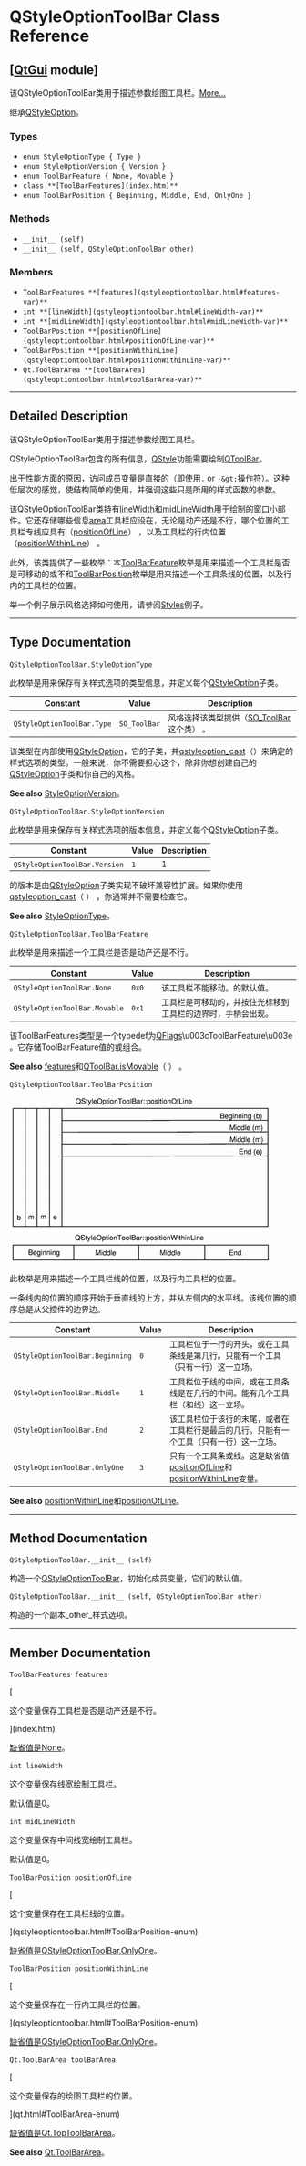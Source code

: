 # QStyleOptionToolBar Class Reference

## [[QtGui](index.htm) module]

该QStyleOptionToolBar类用于描述参数绘图工具栏。[More...](#details)

继承[QStyleOption](qstyleoption.html)。

### Types

*   `enum StyleOptionType { Type }`
*   `enum StyleOptionVersion { Version }`
*   `enum ToolBarFeature { None, Movable }`
*   `class **[ToolBarFeatures](index.htm)**`
*   `enum ToolBarPosition { Beginning, Middle, End, OnlyOne }`

### Methods

*   `__init__ (self)`
*   `__init__ (self, QStyleOptionToolBar other)`

### Members

*   `ToolBarFeatures **[features](qstyleoptiontoolbar.html#features-var)**`
*   `int **[lineWidth](qstyleoptiontoolbar.html#lineWidth-var)**`
*   `int **[midLineWidth](qstyleoptiontoolbar.html#midLineWidth-var)**`
*   `ToolBarPosition **[positionOfLine](qstyleoptiontoolbar.html#positionOfLine-var)**`
*   `ToolBarPosition **[positionWithinLine](qstyleoptiontoolbar.html#positionWithinLine-var)**`
*   `Qt.ToolBarArea **[toolBarArea](qstyleoptiontoolbar.html#toolBarArea-var)**`

* * *

## Detailed Description

该QStyleOptionToolBar类用于描述参数绘图工具栏。

QStyleOptionToolBar包含的所有信息，[QStyle](qstyle.html)功能需要绘制[QToolBar](qtoolbar.html)。

出于性能方面的原因，访问成员变量是直接的（即使用`.` or `-&gt;`操作符）。这种低层次的感觉，使结构简单的使用，并强调这些只是所用的样式函数的参数。

该QStyleOptionToolBar类持有[lineWidth](qstyleoptiontoolbar.html#lineWidth-var)和[midLineWidth](qstyleoptiontoolbar.html#midLineWidth-var)用于绘制的窗口小部件。它还存储哪些信息[area](qstyleoptiontoolbar.html#toolBarArea-var)工具栏应设在，无论是动产还是不行，哪个位置的工具栏专线应具有（[positionOfLine](qstyleoptiontoolbar.html#positionOfLine-var)） ，以及工具栏的行内位置（[positionWithinLine](qstyleoptiontoolbar.html#positionWithinLine-var)） 。

此外，该类提供了一些枚举：本[ToolBarFeature](qstyleoptiontoolbar.html#ToolBarFeature-enum)枚举是用来描述一个工具栏是否是可移动的或不和[ToolBarPosition](qstyleoptiontoolbar.html#ToolBarPosition-enum)枚举是用来描述一个工具条线的位置，以及行内的工具栏的位置。

举一个例子展示风格选择如何使用，请参阅[Styles](index.htm)例子。

* * *

## Type Documentation

```
QStyleOptionToolBar.StyleOptionType
```

此枚举是用来保存有关样式选项的类型信息，并定义每个[QStyleOption](qstyleoption.html)子类。

| Constant | Value | Description |
| --- | --- | --- |
| `QStyleOptionToolBar.Type` | `SO_ToolBar` | 风格选择该类型提供（[SO_ToolBar](qstyleoption.html#OptionType-enum)这个类） 。 |

该类型在内部使用[QStyleOption](qstyleoption.html)，它的子类，并[qstyleoption_cast](qstyleoption.html#qstyleoption_cast)（）来确定的样式选项的类型。一般来说，你不需要担心这个，除非你想创建自己的[QStyleOption](qstyleoption.html)子类和你自己的风格。

**See also** [StyleOptionVersion](qstyleoptiontoolbar.html#StyleOptionVersion-enum)。

```
QStyleOptionToolBar.StyleOptionVersion
```

此枚举是用来保存有关样式选项的版本信息，并定义每个[QStyleOption](qstyleoption.html)子类。

| Constant | Value | Description |
| --- | --- | --- |
| `QStyleOptionToolBar.Version` | `1` | 1 |

的版本是由[QStyleOption](qstyleoption.html)子类实现不破坏兼容性扩展。如果你使用[qstyleoption_cast](qstyleoption.html#qstyleoption_cast)（ ） ，你通常并不需要检查它。

**See also** [StyleOptionType](qstyleoptiontoolbar.html#StyleOptionType-enum)。

```
QStyleOptionToolBar.ToolBarFeature
```

此枚举是用来描述一个工具栏是否是动产还是不行。

| Constant | Value | Description |
| --- | --- | --- |
| `QStyleOptionToolBar.None` | `0x0` | 该工具栏不能移动。的默认值。 |
| `QStyleOptionToolBar.Movable` | `0x1` | 工具栏是可移动的，并按住光标移到工具栏的边界时，手柄会出现。 |

该ToolBarFeatures类型是一个typedef为[QFlags](index.htm)\u003cToolBarFeature\u003e 。它存储ToolBarFeature值的或组合。

**See also** [features](qstyleoptiontoolbar.html#features-var)和[QToolBar.isMovable](qtoolbar.html#movable-prop)（ ） 。

```
QStyleOptionToolBar.ToolBarPosition
```

![](img/qstyleoptiontoolbar-position.png)

此枚举是用来描述一个工具栏线的位置，以及行内工具栏的位置。

一条线内的位置的顺序开始于垂直线的上方，并从左侧内的水平线。该线位置的顺序总是从父控件的边界边。

| Constant | Value | Description |
| --- | --- | --- |
| `QStyleOptionToolBar.Beginning` | `0` | 工具栏位于一行的开头，或在工具条线是第几行。只能有一个工具（只有一行）这一立场。 |
| `QStyleOptionToolBar.Middle` | `1` | 工具栏位于线的中间，或在工具条线是在几行的中间。能有几个工具栏（和线）这一立场。 |
| `QStyleOptionToolBar.End` | `2` | 该工具栏位于该行的末尾，或者在工具栏行是最后的几行。只能有一个工具（只有一行）这一立场。 |
| `QStyleOptionToolBar.OnlyOne` | `3` | 只有一个工具条或线。这是缺省值[positionOfLine](qstyleoptiontoolbar.html#positionOfLine-var)和[positionWithinLine](qstyleoptiontoolbar.html#positionWithinLine-var)变量。 |

**See also** [positionWithinLine](qstyleoptiontoolbar.html#positionWithinLine-var)和[positionOfLine](qstyleoptiontoolbar.html#positionOfLine-var)。

* * *

## Method Documentation

```
QStyleOptionToolBar.__init__ (self)
```

构造一个[QStyleOptionToolBar](qstyleoptiontoolbar.html)，初始化成员变量，它们的默认值。

```
QStyleOptionToolBar.__init__ (self, QStyleOptionToolBar other)
```

构造的一个副本_other_样式选项。

* * *

## Member Documentation

```
ToolBarFeatures features
```

[

这个变量保存工具栏是否是动产还是不行。

](index.htm)

[缺省值是](index.htm)[None](qstyleoptiontoolbar.html#ToolBarFeature-enum)。

```
int lineWidth
```

这个变量保存线宽绘制工具栏。

默认值是0。

```
int midLineWidth
```

这个变量保存中间线宽绘制工具栏。

默认值是0。

```
ToolBarPosition positionOfLine
```

[

这个变量保存在工具栏线的位置。

](qstyleoptiontoolbar.html#ToolBarPosition-enum)

[缺省值是](qstyleoptiontoolbar.html#ToolBarPosition-enum)[QStyleOptionToolBar.OnlyOne](qstyleoptiontoolbar.html#ToolBarPosition-enum)。

```
ToolBarPosition positionWithinLine
```

[

这个变量保存在一行内工具栏的位置。

](qstyleoptiontoolbar.html#ToolBarPosition-enum)

[缺省值是](qstyleoptiontoolbar.html#ToolBarPosition-enum)[QStyleOptionToolBar.OnlyOne](qstyleoptiontoolbar.html#ToolBarPosition-enum)。

```
Qt.ToolBarArea toolBarArea
```

[

这个变量保存的绘图工具栏的位置。

](qt.html#ToolBarArea-enum)

[缺省值是](qt.html#ToolBarArea-enum)[Qt.TopToolBarArea](qt.html#ToolBarArea-enum)。

**See also** [Qt.ToolBarArea](qt.html#ToolBarArea-enum)。